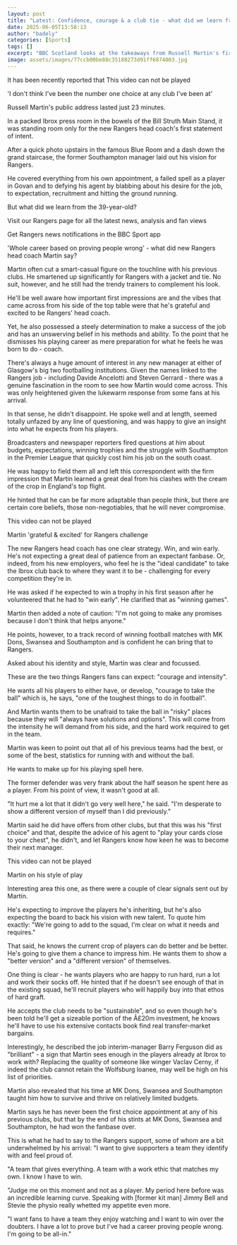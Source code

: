 ```yaml
---
layout: post
title: "Latest: Confidence, courage & a club tie - what did we learn from Martin's unveiling?"
date: 2025-06-05T13:58:13
author: "badely"
categories: [Sports]
tags: []
excerpt: "BBC Scotland looks at the takeaways from Russell Martin's first Rangers media conference as head coach."
image: assets/images/77ccb00be88c35180273d91ff6874003.jpg
---
```


It has been recently reported that This video can not be played

'I don't think I've been the number one choice at any club I've been at'

Russell Martin's public address lasted just 23 minutes. 

In a packed Ibrox press room in the bowels of the Bill Struth Main Stand, it was standing room only for the new Rangers head coach's first statement of intent.

After a quick photo upstairs in the famous Blue Room and a dash down the grand staircase, the former Southampton manager laid out his vision for Rangers.

He covered everything from his own appointment, a failed spell as a player in Govan and to defying his agent by blabbing about his desire for the job, to expectation, recruitment and hitting the ground running.

But what did we learn from the 39-year-old?

Visit our Rangers page for all the latest news, analysis and fan views

Get Rangers news notifications in the BBC Sport app

'Whole career based on proving people wrong' - what did new Rangers head coach Martin say?

Martin often cut a smart-casual figure on the touchline with his previous clubs. He smartened up significantly for Rangers with a jacket and tie. No suit, however, and he still had the trendy trainers to complement his look.

He'll be well aware how important first impressions are and the vibes that came across from his side of the top table were that he's grateful and excited to be Rangers' head coach. 

Yet, he also possessed a steely determination to make a success of the job and has an unswerving belief in his methods and ability. To the point that he dismisses his playing career as mere preparation for what he feels he was born to do - coach.

There's always a huge amount of interest in any new manager at either of Glasgow's big two footballing institutions. Given the names linked to the Rangers job -  including Davide Ancelotti and Steven Gerrard - there was a genuine fascination in the room to see how Martin would come across. This was only heightened given the lukewarm response from some fans at his arrival.

In that sense, he didn't disappoint. He spoke well and at length, seemed totally unfazed by any line of questioning, and was happy to give an insight into what he expects from his players.  

Broadcasters and newspaper reporters fired questions at him about budgets, expectations, winning trophies and the struggle with Southampton in the Premier League that quickly cost him his job on the south coast.

He was happy to field them all and left this correspondent with the firm impression that Martin learned a great deal from his clashes with the cream of the crop in England's top flight. 

He hinted that he can be far more adaptable than people think, but there are certain core beliefs, those non-negotiables, that he will never compromise.

This video can not be played

Martin 'grateful & excited' for Rangers challenge

The new Rangers head coach has one clear strategy.  Win, and win early.  He's not expecting a great deal of patience from an expectant fanbase. Or, indeed, from his new employers, who feel he is the "ideal candidate" to take the Ibrox club back to where they want it to be - challenging for every competition they're in.

He was asked if he expected to win a trophy in his first season after he volunteered that he had to "win early". He clarified that as "winning games".       

Martin then added a note of caution: "I'm not going to make any promises because I don't think that helps anyone."

He points, however, to a track record of winning football matches with MK Dons,  Swansea and Southampton and is confident he can bring that to Rangers.

Asked about his identity and style,  Martin was clear and focussed.    

These are the two things Rangers fans can expect: "courage and intensity".      

He wants all his players to either have, or develop, "courage to take the ball"  which is, he says, "one of the toughest things to do in football". 

And Martin wants them to be unafraid to take the ball in "risky"  places because  they will "always have solutions and options". This will come from the intensity he will demand from his side, and the hard work required to get in the team.  

Martin was keen to point out that all of his previous teams had the best, or some of the best, statistics for running with and without the ball.

He wants to make up for his playing spell here.

The former defender was very frank about the half season he spent here as a player.  From his point of view, it wasn't good at all.

"It hurt me a lot that it didn't go very well here," he said. "I'm desperate to show a different version of myself than I did previously."

Martin said he did have offers from other clubs, but that this was his "first choice" and that, despite the advice of his agent to "play your cards close to your chest", he didn't, and let Rangers know how keen he was to become their next manager.

This video can not be played

Martin on his style of play

Interesting area this one, as there were a couple of clear signals sent out by Martin.     

He's expecting to improve the players he's inheriting, but he's also expecting the board to back his vision with new talent. To quote him exactly: "We're going to add to the squad, I'm clear on what it needs and requires."

That said, he knows the current crop of players can do better and be better. He's going to give them a chance to impress him. He wants them to show a "better version" and a "different version" of themselves.

One thing is clear - he wants players who are happy to run hard, run a lot and work their socks off. He hinted that if he doesn't see enough of that in the existing squad, he'll recruit players who will happily buy into that ethos of hard graft.     

He accepts the club needs to be "sustainable", and so even though he's been told he'll get a sizeable portion of the Â£20m investment, he knows he'll have to use his extensive contacts book find real transfer-market bargains.

Interestingly, he described the job interim-manager Barry Ferguson did as "brilliant" - a sign that Martin sees enough in the players already at Ibrox to work with? Replacing the quality of someone like winger Vaclav Cerny, if indeed the club cannot retain the Wolfsburg loanee, may well be high on his list of priorities.

Martin also revealed that his time at MK Dons, Swansea and Southampton taught him how to survive and thrive on relatively limited budgets.

Martin says he has never been the first choice appointment at any of his previous clubs, but that by the end of his stints at MK Dons, Swansea and Southampton, he had won the fanbase over.   

This is what he had to say to the Rangers support, some of whom are a bit underwhelmed by his arrival: "I want to give supporters a team they identify with and feel proud of.  

"A team that gives everything. A team with a work ethic that matches my own. I know I have to win. 

"Judge me on this moment and not as a player. My period here before was an incredible learning curve. Speaking with [former kit man] Jimmy Bell and Stevie the physio really whetted my appetite even more.   

"I want fans to have a team they enjoy watching and I want to win over the doubters.    I have a lot to prove but I've had a career proving people wrong. I'm going to be all-in."

